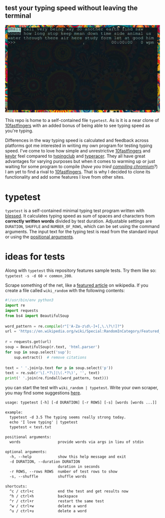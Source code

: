 ## test your typing speed without leaving the terminal

![example](./img/example.gif)

This repo is home to a self-contained file `typetest`.
As is it is a near clone of [10fastfingers](https://10fastfingers.com/typing-test/english) with an added bonus of being able to see typing speed as you're typing.

Differences in the way typing speed is calculated and feedback across platforms got me interested in writing my own program for testing typing speed.
I've come to love how simple and unrestrictive [10fastfingers](https://10fastfingers.com/typing-test/english) and [keybr](https://keybr.com) feel compared to [typingclub](https://www.typingclub.com/) and [typeracer](https://www.typeracer.com).
They all have great advantages for varying purposes but when it comes to warming up or just waiting for some program to compile (*have you tried [compiling chromium](https://www.reddit.com/r/archlinux/comments/gdeiui/ungoogledchromium_taking_a_long_time_to_build/)?*) I am yet to find a rival to [10fastfingers](https://10fastfingers.com/typing-test/english).
That is why I decided to clone its functionality and add some features I love from other sites.

# typetest
`typetest` is a self-contained minimal typing test program written with [blessed](https://github.com/jquast/blessed/).
It calculates typing speed as sum of spaces and characters from **correctly written words** divided by test duration.
Adjustable settings are `DURATION`, `SHUFFLE` and `NUMBER_OF_ROWS`, which can be set using the command arguments.
The input text for the typing test is read from the standard input or using the [positional arguments](https://docs.python.org/3/glossary.html#term-argument).

# ideas for tests
Along with `typetest` this repository features sample tests.
Try them like so: `typetest -s -d 60 < common_200`.

Scrape something of the net, like a [featured article](https://en.wikipedia.org/wiki/Wikipedia:Featured_articles) on wikipedia.
If you create a file called `wiki_random` with the following contents:

```python
#!/usr/bin/env python3
import re
import requests
from bs4 import BeautifulSoup

word_pattern = re.compile(r"['A-Za-z\d\-]+[,\.\?\!]?")
url = 'https://en.wikipedia.org/wiki/Special:RandomInCategory/Featured_articles'

r = requests.get(url)
soup = BeautifulSoup(r.text, 'html.parser')
for sup in soup.select('sup'):
    sup.extract()  # remove citations

text = ' '.join(p.text for p in soup.select('p'))
text = re.sub(r'\[.*?\]|\(.*?\)', '', text)
print(' '.join(re.findall(word_pattern, text)))
```
you can start the test with `wiki_random | typetest`.
Write your own scraper, you may find some suggestions [here](https://en.wikipedia.org/wiki/Lists_of_English_words).

```
usage: typetest [-h] [-d DURATION] [-r ROWS] [-s] [words [words ...]]

example:
  typetest -d 3.5 The typing seems really strong today.
  echo 'I love typing' | typetest
  typetest < test.txt

positional arguments:
  words                 provide words via args in lieu of stdin

optional arguments:
  -h, --help            show this help message and exit
  -d DURATION, --duration DURATION
                        duration in seconds
  -r ROWS, --rows ROWS  number of test rows to show
  -s, --shuffle         shuffle words

shortcuts:
  ^c / ctrl+c           end the test and get results now
  ^h / ctrl+h           backspace
  ^r / ctrl+r           restart the same test
  ^w / ctrl+w           delete a word
  ^u / ctrl+u           delete a word
```

